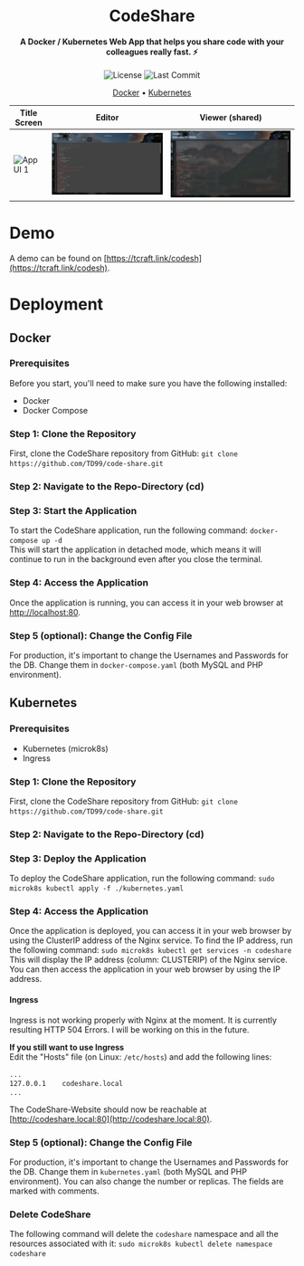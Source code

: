 <h1 align="center">
  <br>
  CodeShare
  <br>
</h1>

<h4 align="center">A Docker / Kubernetes Web App that helps you share code with your colleagues really fast. ⚡</h4>

<p align="center">
  <img src="https://img.shields.io/github/license/TD99/code-share?style=for-the-badge" alt="License">
  <img src="https://img.shields.io/github/last-commit/TD99/code-share?style=for-the-badge" alt="Last Commit">
</p>

<p align="center">
  <a href="#docker">Docker</a> •
  <a href="#kubernetes">Kubernetes</a>
</p>

<table>
  <thead>
    <tr>
      <th>Title Screen</th>
      <th>Editor</th>
      <th>Viewer (shared)</th>
    </tr>
  </thead>
  <tbody>
    <tr>
      <td><img src=".assets/cs-1.png" alt="App UI 1"></td>
      <td><img src=".assets/cs-2.png" alt="App UI 2"></td>
      <td><img src=".assets/cs-3.png" alt="App UI 3"></td>
    </tr>
  </tbody>
</table>

# Demo
A demo can be found on [https://tcraft.link/codesh](https://tcraft.link/codesh).

# Deployment
## Docker
### Prerequisites
Before you start, you'll need to make sure you have the following installed:
- Docker
- Docker Compose

### Step 1: Clone the Repository
First, clone the CodeShare repository from GitHub:
```git clone https://github.com/TD99/code-share.git```  

### Step 2: Navigate to the Repo-Directory (cd)

### Step 3: Start the Application
To start the CodeShare application, run the following command:
```docker-compose up -d```  
This will start the application in detached mode, which means it will continue to run in the background even after you close the terminal.

### Step 4: Access the Application
Once the application is running, you can access it in your web browser at [http://localhost:80](http://localhost:80).

### Step 5 (optional): Change the Config File
For production, it's important to change the Usernames and Passwords for the DB. Change them in `docker-compose.yaml` (both MySQL and PHP environment).

## Kubernetes
### Prerequisites
- Kubernetes (microk8s)
- Ingress

### Step 1: Clone the Repository
First, clone the CodeShare repository from GitHub:
```git clone https://github.com/TD99/code-share.git```  

### Step 2: Navigate to the Repo-Directory (cd)

### Step 3: Deploy the Application
To deploy the CodeShare application, run the following command:
```sudo microk8s kubectl apply -f ./kubernetes.yaml```  

### Step 4: Access the Application
Once the application is deployed, you can access it in your web browser by using the ClusterIP address of the Nginx service. To find the IP address, run the following command:
```sudo microk8s kubectl get services -n codeshare```  
This will display the IP address (column: CLUSTERIP) of the Nginx service. You can then access the application in your web browser by using the IP address.

#### Ingress
Ingress is not working properly with Nginx at the moment. It is currently resulting HTTP 504 Errors. I will be working on this in the future.

**If you still want to use Ingress**  
Edit the "Hosts" file (on Linux: `/etc/hosts`) and add the following lines:
```
...
127.0.0.1    codeshare.local
...
```
The CodeShare-Website should now be reachable at [http://codeshare.local:80](http://codeshare.local:80).

### Step 5 (optional): Change the Config File
For production, it's important to change the Usernames and Passwords for the DB. Change them in `kubernetes.yaml` (both MySQL and PHP environment). You can also change the number or replicas. The fields are marked with comments.

### Delete CodeShare
The following command will delete the `codeshare` namespace and all the resources associated with it:
```sudo microk8s kubectl delete namespace codeshare```  
